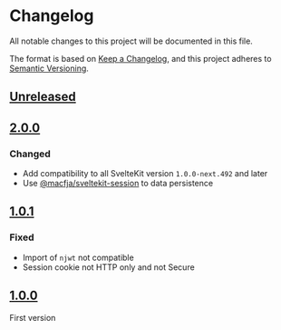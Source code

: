 # Changelog

All notable changes to this project will be documented in this file.

The format is based on [Keep a Changelog](https://keepachangelog.com/en/1.0.0/),
and this project adheres to [Semantic Versioning](https://semver.org/spec/v2.0.0.html).

## [Unreleased]

## [2.0.0]

### Changed

- Add compatibility to all SvelteKit version `1.0.0-next.492` and later
- Use [@macfja/sveltekit-session](https://www.npmjs.com/package/@macfja/sveltekit-session) to data persistence

## [1.0.1]

### Fixed

- Import of `njwt` not compatible
- Session cookie not HTTP only and not Secure

## [1.0.0]

First version

[unreleased]: https://github.com/MacFJA/sveltekit-cas/compare/2.0.0...HEAD
[2.0.0]: https://github.com/MacFJA/sveltekit-cas/releases/tag/2.0.0
[1.0.1]: https://github.com/MacFJA/sveltekit-cas/releases/tag/1.0.1
[1.0.0]: https://github.com/MacFJA/sveltekit-cas/releases/tag/1.0.0
